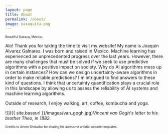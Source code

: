 ```yaml
---
layout: page
title: About
permalink: /about/
image: oaxaquita.png
---
```

<sub><sup>Beautiful Oaxaca, Mexico.</sup></sub>

Alo! Thank you for taking the time to visit my website! My name is Joaquin Alvarez Galnares. I was born and raised in Mexico. Machine learning has experienced an unprecedented progress over the last years. However, there are many challenges that must be solved if we seek to use predictive algorithms with a positive impact on society. Why do AI algorithms mess up in certain instances? How can we design uncertainty-aware algorithms in order to make reliable predictions? I'm intrigued to find answers to these kind of questions. I think that uncertainty quantification plays a crucial role in this landscape by allowing us to assess the reliability of AI systems and machine learning algorithms.

Outside of research, I enjoy walking, art, coffee, kombucha and yoga.






![]({{ site.baseurl }}/images/van_gogh.jpg)*Vincent van Gogh's letter to his brother Theo, in 1882.*






<sub><sup>Credits to Artem Sheludko for sharing his awesome artistic website templates.</sup></sub>
<!---  By courtesy of https://unsplash.com/@mariuschristensen, Marius Christensen. -->
